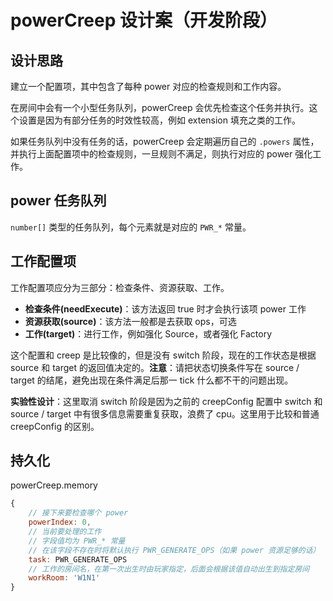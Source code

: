 # powerCreep 设计案（开发阶段）

## 设计思路

建立一个配置项，其中包含了每种 power 对应的检查规则和工作内容。

在房间中会有一个小型任务队列，powerCreep 会优先检查这个任务并执行。这个设置是因为有部分任务的时效性较高，例如 extension 填充之类的工作。

如果任务队列中没有任务的话，powerCreep 会定期遍历自己的 `.powers` 属性，并执行上面配置项中的检查规则，一旦规则不满足，则执行对应的 power 强化工作。

## power 任务队列

`number[]` 类型的任务队列，每个元素就是对应的 `PWR_*` 常量。

## 工作配置项

工作配置项应分为三部分：检查条件、资源获取、工作。

- **检查条件(needExecute)**：该方法返回 true 时才会执行该项 power 工作
- **资源获取(source)**：该方法一般都是去获取 ops，可选
- **工作(target)**：进行工作，例如强化 Source，或者强化 Factory

这个配置和 creep 是比较像的，但是没有 switch 阶段，现在的工作状态是根据 source 和 target 的返回值决定的。**注意**：请把状态切换条件写在 source / target 的结尾，避免出现在条件满足后那一 tick 什么都不干的问题出现。

**实验性设计**：这里取消 switch 阶段是因为之前的 creepConfig 配置中 switch 和 source / target 中有很多信息需要重复获取，浪费了 cpu。这里用于比较和普通 creepConfig 的区别。

## 持久化

powerCreep.memory

```js
{
    // 接下来要检查哪个 power
    powerIndex: 0, 
    // 当前要处理的工作
    // 字段值均为 PWR_* 常量
    // 在该字段不存在时将默认执行 PWR_GENERATE_OPS（如果 power 资源足够的话）
    task: PWR_GENERATE_OPS
    // 工作的房间名，在第一次出生时由玩家指定，后面会根据该值自动出生到指定房间
    workRoom: 'W1N1'
}
```